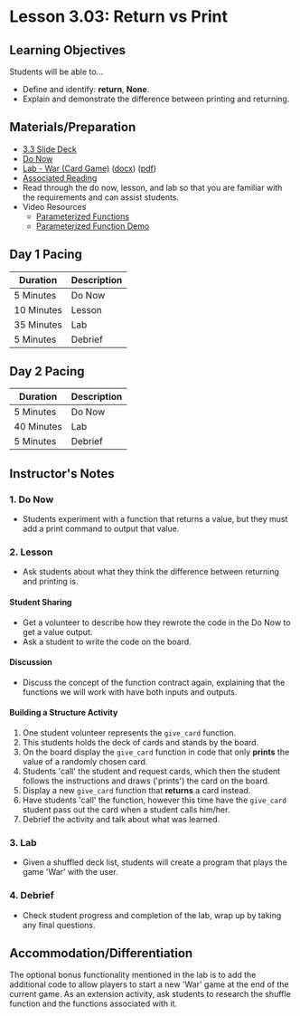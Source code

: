 # Lesson 3.03: Return vs Print

## Learning Objectives

Students will be able to...

* Define and identify: **return**, **None**.
* Explain and demonstrate the difference between printing and returning.

## Materials/Preparation

* [3.3 Slide Deck](https://github.com/TEALSK12/2nd-semester-introduction-to-computer-science/raw/master/units/3_unit/slidedecks/Intro%20Python%203.03%20TEALS.pptx)
* [Do Now][]
* [Lab - War (Card Game)][] ([docx][]) ([pdf][])
* [Associated Reading](https://tealsk12.github.io/2nd-semester-introduction-to-computer-science/readings.md#associatedreadings/3.3)
* Read through the do now, lesson, and lab so that you are familiar with the requirements and can assist students.
* Video Resources
  * [Parameterized Functions](https://youtu.be/sKW-zdYZNX4)
  * [Parameterized Function Demo](https://youtu.be/LtKAXFRtxhQ)

## Day 1 Pacing

| **Duration**   | **Description** |
| ---------- | ----------- |
| 5 Minutes  | Do Now      |
| 10 Minutes | Lesson      |
| 35 Minutes | Lab         |
| 5 Minutes  | Debrief     |

## Day 2 Pacing

| **Duration**   | **Description** |
| ---------- | ----------- |
| 5 Minutes  | Do Now      |
| 40 Minutes | Lab         |
| 5 Minutes  | Debrief     |

## Instructor's Notes

### 1. Do Now

* Students experiment with a function that returns a value, but they must add a print command to output that value.

### 2. Lesson

* Ask students about what they think the difference between returning and printing is.

#### Student Sharing

* Get a volunteer to describe how they rewrote the code in the Do Now to get a value output.
* Ask a student to write the code on the board.

#### Discussion

* Discuss the concept of the function contract again, explaining that the functions we will work with have both inputs and outputs.

#### Building a Structure Activity

1. One student volunteer represents the `give_card` function.
2. This students holds the deck of cards and stands by the board.
3. On the board display the `give_card` function in code that only **prints** the value of a randomly chosen card.
4. Students 'call' the student and request cards, which then the student follows the instructions and draws ('prints') the card on the board.
5. Display a new `give_card` function that **returns** a card instead.
6. Have students 'call' the function, however this time have the `give_card` student pass out the card when a student calls him/her.
7. Debrief the activity and talk about what was learned.

### 3. Lab

* Given a shuffled deck list, students will create a program that plays the game 'War' with the user.

### 4. Debrief

* Check student progress and completion of the lab, wrap up by taking any final questions.

## Accommodation/Differentiation

The optional bonus functionality mentioned in the lab is to add the additional code to allow players to start a new 'War' game at the end of the current game.  As an extension activity, ask students to research the shuffle function and the functions associated with it.

[Do Now]:do_now.md
[Lab - War (Card Game)]:lab.md
[pdf]: https://github.com/TEALSK12/2nd-semester-introduction-to-computer-science/raw/master/units/3_unit/03_lesson/lab.pdf
[docx]: https://github.com/TEALSK12/2nd-semester-introduction-to-computer-science/raw/master/units/3_unit/03_lesson/lab.docx
